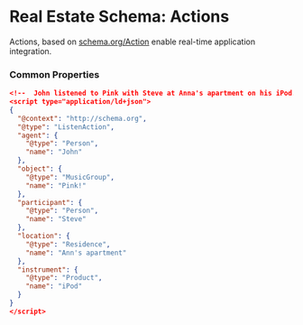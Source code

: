 # Real Estate Schema: Actions

Actions, based on [schema.org/Action](http://schema.org/Action) enable real-time application integration.

### Common Properties


```json
<!--  John listened to Pink with Steve at Anna's apartment on his iPod. -->
<script type="application/ld+json">
{
  "@context": "http://schema.org",
  "@type": "ListenAction",
  "agent": {
    "@type": "Person",
    "name": "John"
  },
  "object": {
    "@type": "MusicGroup",
    "name": "Pink!"
  },
  "participant": {
    "@type": "Person",
    "name": "Steve"
  },
  "location": {
    "@type": "Residence",
    "name": "Ann's apartment"
  },
  "instrument": {
    "@type": "Product",
    "name": "iPod"
  }
}
</script>
```
